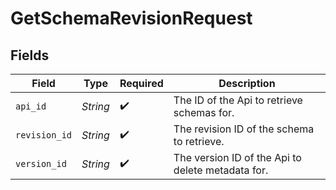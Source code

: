 # GetSchemaRevisionRequest


## Fields

| Field                                             | Type                                              | Required                                          | Description                                       |
| ------------------------------------------------- | ------------------------------------------------- | ------------------------------------------------- | ------------------------------------------------- |
| `api_id`                                          | *String*                                          | :heavy_check_mark:                                | The ID of the Api to retrieve schemas for.        |
| `revision_id`                                     | *String*                                          | :heavy_check_mark:                                | The revision ID of the schema to retrieve.        |
| `version_id`                                      | *String*                                          | :heavy_check_mark:                                | The version ID of the Api to delete metadata for. |